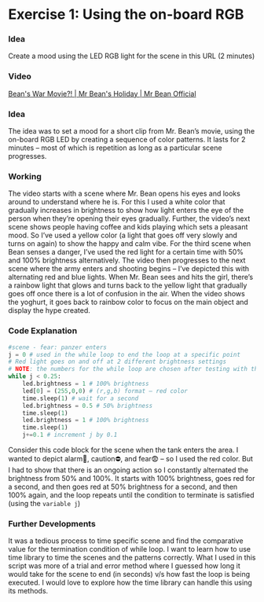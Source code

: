 # Exercise 1: Using the on-board RGB


### Idea
Create a mood using the LED RGB light for the scene in this URL (2 minutes)

### Video

[Bean's War Movie?! | Mr Bean's Holiday | Mr Bean Official](https://www.youtube.com/watch?v=a-VLZ0T8WMo)

### Idea

The idea was to set a mood for a short clip from Mr. Bean’s movie, using the on-board RGB LED by creating a sequence of color patterns. It lasts for 2 minutes  – most of which is repetition as long as a particular scene progresses. 

### Working

The video starts with a scene where Mr. Bean opens his eyes and looks around to understand where he is. For this I used a white color that gradually increases in brightness to show how light enters the eye of the person when they’re opening their eyes gradually. Further, the video’s next scene shows people having coffee and kids playing which sets a pleasant mood. So I’ve used a yellow color (a light that goes off very slowly and turns on again) to show the happy and calm vibe. For the third scene when Bean senses a danger, I’ve used the red light for a certain time with 50% and 100% brightness alternatively. The video then progresses to the next scene where the army enters and shooting begins – I’ve depicted this with alternating red and blue lights. When Mr. Bean sees and hits the girl, there’s a rainbow light that glows and turns back to the yellow light that gradually goes off once there is a lot of confusion in the air. When the video shows the yoghurt, it goes back to rainbow color to focus on the main object and display the hype created. 

### Code Explanation

```python
#scene - fear: panzer enters
j = 0 # used in the while loop to end the loop at a specific point
# Red light goes on and off at 2 different brightness settings
# NOTE: the numbers for the while loop are chosen after testing with the time of each scene in the video
while j < 0.25:
    led.brightness = 1 # 100% brightness
    led[0] = (255,0,0) # (r,g,b) format – red color
    time.sleep(1) # wait for a second
    led.brightness = 0.5 # 50% brightness
    time.sleep(1)
    led.brightness = 1 # 100% brightness
    time.sleep(1)
    j+=0.1 # increment j by 0.1
```

Consider this code block for the scene when the tank enters the area. I wanted to depict alarm🚨, caution⛔️, and fear😨 – so I used the red color. But I had to show that there is an ongoing action so I constantly alternated the brightness from 50% and 100%. It starts with 100% brightness, goes red for a second, and then goes red at 50% brightness for a second, and then 100% again, and the loop repeats until the condition to terminate is satisfied (using the `variable j`)

### Further Developments

It was a tedious process to time specific scene and find the comparative value for the termination condition of while loop. I want to learn how to use time library to time the scenes and the patterns correctly. What I used in this script was more of a trial and error method where I guessed how long it would take for the scene to end (in seconds) v/s how fast the loop is being executed. I would love to explore how the time library can handle this using its methods.
